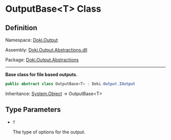 # OutputBase&lt;T&gt; Class

## Definition

Namespace: [Doki.Output](README.md)

Assembly: [Doki.Output.Abstractions.dll](../README.md)

Package: [Doki.Output.Abstractions](https://www.nuget.org/packages/Doki.Output.Abstractions)

---

**Base class for file based outputs.**

```csharp
public abstract class OutputBase<T> : Doki.Output.IOutput
```

Inheritance: [System.Object](https://learn.microsoft.com/en-us/dotnet/api/System.Object) → OutputBase&lt;T&gt;

## Type Parameters

- `T`
  
  The type of options for the output.



